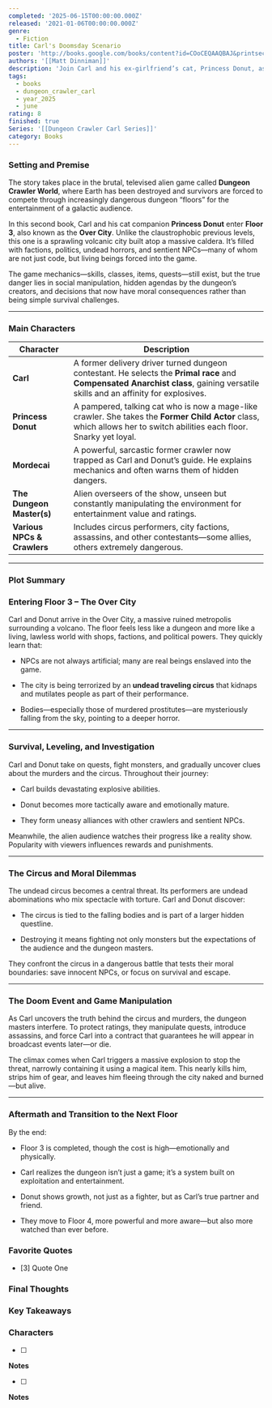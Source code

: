 ```yaml
---
completed: '2025-06-15T00:00:00.000Z'
released: '2021-01-06T00:00:00.000Z'
genre:
  - Fiction
title: Carl's Doomsday Scenario
poster: 'http://books.google.com/books/content?id=COoCEQAAQBAJ&printsec=frontcover&img=1&zoom=5&edge=curl&source=gbs_api'
authors: '[[Matt Dinniman]]'
description: 'Join Carl and his ex-girlfriend’s cat, Princess Donut, as they fight fantastical creatures and deadly mobs to make it to the next level and build the kind of fan following the dungeon masters can’t ignore in the second book in the smash-hit New York Times bestselling Dungeon Crawler Carl series—now with bonus material exclusive to this print edition. “Greetings, Crawlers! The training levels have concluded. Now the games may truly begin.” The aliens have come, and they’ve transformed Earth into a multilevel, video game–like dungeon. It’s the newest season of the galaxy’s most watched game show, Dungeon Crawler World. Now on the third floor, Carl and Donut have to fight harder than ever. They’ve already proven that a Coast Guard vet and once-and-forever feline royalty are an almost unstoppable team. Their ratings are off the charts. Viewers can’t get enough. But the dungeon gets more dangerous each day, and now there’s a whole new problem to deal with: Quests. They call it the Over City. A sprawling, once-thriving metropolis devastated by a mysterious calamity. But these streets are far from abandoned. An undead circus trawls the ruins. Murdered women rain from the sky. An ancient spell is finally ready to reveal its dark purpose. Can Carl and Donut solve the mystery in time? And can Carl finally find some pants? Includes part two of the exclusive bonus story “Backstage at the Pineapple Cabaret.”'
tags:
  - books
  - dungeon_crawler_carl
  - year_2025
  - june
rating: 8
finished: true
Series: '[[Dungeon Crawler Carl Series]]'
category: Books
---
```



### Setting and Premise

The story takes place in the brutal, televised alien game called **Dungeon Crawler World**, where Earth has been destroyed and survivors are forced to compete through increasingly dangerous dungeon “floors” for the entertainment of a galactic audience.

In this second book, Carl and his cat companion **Princess Donut** enter **Floor 3**, also known as the **Over City**. Unlike the claustrophobic previous levels, this one is a sprawling volcanic city built atop a massive caldera. It’s filled with factions, politics, undead horrors, and sentient NPCs—many of whom are not just code, but living beings forced into the game.

The game mechanics—skills, classes, items, quests—still exist, but the true danger lies in social manipulation, hidden agendas by the dungeon’s creators, and decisions that now have moral consequences rather than being simple survival challenges.

---

### Main Characters

| Character                   | Description                                                                                                                                                                      |
| --------------------------- | -------------------------------------------------------------------------------------------------------------------------------------------------------------------------------- |
| **Carl**                    | A former delivery driver turned dungeon contestant. He selects the **Primal race** and **Compensated Anarchist class**, gaining versatile skills and an affinity for explosives. |
| **Princess Donut**          | A pampered, talking cat who is now a mage-like crawler. She takes the **Former Child Actor** class, which allows her to switch abilities each floor. Snarky yet loyal.           |
| **Mordecai**                | A powerful, sarcastic former crawler now trapped as Carl and Donut’s guide. He explains mechanics and often warns them of hidden dangers.                                        |
| **The Dungeon Master(s)**   | Alien overseers of the show, unseen but constantly manipulating the environment for entertainment value and ratings.                                                             |
| **Various NPCs & Crawlers** | Includes circus performers, city factions, assassins, and other contestants—some allies, others extremely dangerous.                                                             |

---

### Plot Summary

### **Entering Floor 3 – The Over City**

Carl and Donut arrive in the Over City, a massive ruined metropolis surrounding a volcano. The floor feels less like a dungeon and more like a living, lawless world with shops, factions, and political powers. They quickly learn that:

- NPCs are not always artificial; many are real beings enslaved into the game.

- The city is being terrorized by an **undead traveling circus** that kidnaps and mutilates people as part of their performance.

- Bodies—especially those of murdered prostitutes—are mysteriously falling from the sky, pointing to a deeper horror.


---

### **Survival, Leveling, and Investigation**

Carl and Donut take on quests, fight monsters, and gradually uncover clues about the murders and the circus. Throughout their journey:

- Carl builds devastating explosive abilities.

- Donut becomes more tactically aware and emotionally mature.

- They form uneasy alliances with other crawlers and sentient NPCs.


Meanwhile, the alien audience watches their progress like a reality show. Popularity with viewers influences rewards and punishments.

---

### **The Circus and Moral Dilemmas**

The undead circus becomes a central threat. Its performers are undead abominations who mix spectacle with torture. Carl and Donut discover:

- The circus is tied to the falling bodies and is part of a larger hidden questline.

- Destroying it means fighting not only monsters but the expectations of the audience and the dungeon masters.


They confront the circus in a dangerous battle that tests their moral boundaries: save innocent NPCs, or focus on survival and escape.

---

### **The Doom Event and Game Manipulation**

As Carl uncovers the truth behind the circus and murders, the dungeon masters interfere. To protect ratings, they manipulate quests, introduce assassins, and force Carl into a contract that guarantees he will appear in broadcast events later—or die.

The climax comes when Carl triggers a massive explosion to stop the threat, narrowly containing it using a magical item. This nearly kills him, strips him of gear, and leaves him fleeing through the city naked and burned—but alive.

---

### **Aftermath and Transition to the Next Floor**

By the end:

- Floor 3 is completed, though the cost is high—emotionally and physically.

- Carl realizes the dungeon isn’t just a game; it’s a system built on exploitation and entertainment.

- Donut shows growth, not just as a fighter, but as Carl’s true partner and friend.

- They move to Floor 4, more powerful and more aware—but also more watched than ever before.


### Favorite Quotes

- [3] Quote One


### Final Thoughts

### Key Takeaways

### Characters


- [ ] 

**Notes**


- [ ] 

**Notes**

